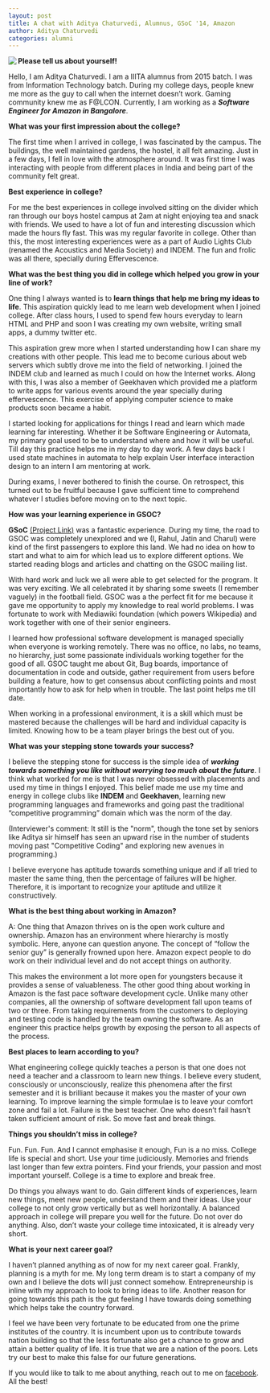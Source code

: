 ```yaml
---
layout: post
title: A chat with Aditya Chaturvedi, Alumnus, GSoC '14, Amazon 
author: Aditya Chaturvedi
categories: alumni
---
```


<img align="left" src="https://scontent.fdel1-2.fna.fbcdn.net/v/t1.0-0/p206x206/15697606_1241292349294990_3376205851355482696_n.jpg?oh=e66a334c91af898f6c3f0bb870852745&oe=592BFC5D">

**Please tell us about yourself!**

 Hello, I am Aditya Chaturvedi. I am a IIITA alumnus from 2015 batch. I was from Information Technology batch. During my college days, people knew me more as the guy to call when the internet doesn’t work. Gaming community knew me as F@LCON. Currently, I am working as a ***Software Engineer for Amazon in Bangalore***.


**What was your first impression about the college?**

The first time when I arrived in college, I was fascinated by the campus. The buildings, the well maintained gardens, the hostel, it all felt amazing. Just in a few days, I fell in love with the atmosphere around. It was first time I was interacting with people from different places in India and being part of the community felt great.

**Best experience in college?**

For me the best experiences in college involved sitting on the divider which ran through our boys hostel campus at 2am at night enjoying tea and snack with friends. We used to have a lot of fun and interesting discussion which made the hours fly fast. This was my regular favorite in college. Other than this, the most interesting experiences were as a part of Audio Lights Club (renamed the Acoustics and Media Society) and INDEM. The fun and frolic was all there, specially during Effervescence.

**What was the best thing you did in college which helped you grow in your line of work?**

One thing I always wanted is to **learn things that help me bring my ideas to life**. This aspiration quickly lead to me learn web development when I joined college. After class hours, I used to spend few hours everyday to learn HTML and PHP and soon I was creating my own website, writing small apps, a dummy twitter etc. 

This aspiration grew more when I started understanding how I can share my creations with other people. This lead me to become curious about web servers which subtly drove me into the field of networking. I joined the INDEM club and learned as much I could on how the Internet works. Along with this, I was also a member of Geekhaven which provided me a platform to write apps for various events around the year specially during effervescence. This exercise of applying computer science to make products soon became a habit. 

I started looking for applications for things I read and learn which made learning far interesting. Whether it be Software Engineering or Automata, my primary goal used to be to understand where and how it will be useful. Till day this practice helps me in my day to day work. A few days back I used state machines in automata to help explain User interface interaction design to an intern I am mentoring at work.

During exams, I never bothered to finish the course. On retrospect, this turned out to be fruitful because I gave sufficient time to comprehend whatever I studies before moving on to the next topic.

**How was your learning experience in GSOC?**

**GSoC** [(Project Link)](https://www.google-melange.com/archive/gsoc/2014/orgs/wikimedia/projects/apexkid.html) was a fantastic experience. During my time, the road to GSOC was completely unexplored and we (I, Rahul, Jatin and Charul) were kind of the first passengers to explore this land. We had no idea on how to start and what to aim for which lead us to explore different options. We started reading blogs and articles and chatting on the GSOC mailing list. 

With hard work and luck we all were able to get selected for the program. It was very exciting. We all celebrated it by sharing some sweets (I remember vaguely) in the football field. GSOC was a the perfect fit for me because it gave me opportunity to apply my knowledge to real world problems. I was fortunate to work with Mediawiki foundation (which powers Wikipedia) and work together with one of their senior engineers. 

I learned how professional software development is managed specially when everyone is working remotely. There was no office, no labs, no teams, no hierarchy, just some passionate individuals working together for the good of all. GSOC taught me about Git, Bug boards, importance of documentation in code and outside, gather requirement from users before building a feature, how to get consensus about conflicting points and most importantly how to ask for help when in trouble. The last point helps me till date. 

When working in a professional environment, it is a skill which must be mastered because the challenges will be hard and individual capacity is limited. Knowing how to be a team player brings the best out of you.

**What was your stepping stone towards your success?**

I believe the stepping stone for success is the simple idea of ***working towards something you like without worrying too much about the future***. I think what worked for me is that I was never obsessed with placements and used my time in things I enjoyed. This belief made me use my time and energy in college clubs like **INDEM** and **Geekhaven**, learning new programming languages and frameworks and going past the traditional “competitive programming” domain which was the norm of the day.

(Interviewer's comment: It still is the "norm", though the tone set by seniors like Aditya sir himself has seen an upward rise in the number of students moving past "Competitive Coding" and exploring new avenues in programming.)

I believe everyone has aptitude towards something unique and if all tried to master the same thing, then the percentage of failures will be higher. Therefore, it is important to recognize your aptitude and utilize it constructively.

**What is the best thing about working in Amazon?**

A: One thing that Amazon thrives on is the open work culture and ownership. Amazon has an environment where hierarchy is mostly symbolic. Here, anyone can question anyone. The concept of “follow the senior guy” is generally frowned upon here. Amazon expect people to do work on their individual level and do not accept things on authority.

This makes the environment a lot more open for youngsters because it provides a sense of valuableness. The other good thing about working in Amazon is the fast pace software development cycle. Unlike many other companies, all the ownership of software development fall upon teams of two or three. From taking requirements from the customers to deploying and testing code is handled by the team owning the software. As an engineer this practice helps growth by exposing the person to all aspects of the process.

**Best places to learn according to you?**

What engineering college quickly teaches a person is that one does not need a teacher and a classroom to learn new things. I believe every student, consciously or unconsciously, realize this phenomena after the first semester and it is brilliant because it makes you the master of your own learning. To improve learning the simple formulae is to leave your comfort zone and fail a lot. Failure is the best teacher. One who doesn’t fail hasn’t taken sufficient amount of risk. So move fast and break things.

**Things you shouldn’t miss in college?**

Fun. Fun. Fun. And I cannot emphasise it enough, Fun is a no miss. College life is special and short. Use your time judiciously. Memories and friends last longer than few extra pointers. Find your friends, your passion and most important yourself. College is a time to explore and break free.

Do things you always want to do. Gain different kinds of experiences, learn new things, meet new people, understand them and their ideas. Use your college to not only grow vertically but as well horizontally. A balanced approach in college will prepare you well for the future. Do not over do anything. Also, don’t waste your college time intoxicated, it is already very short.

**What is your next career goal?**

I haven’t planned anything as of now for my next career goal. Frankly, planning is a myth for me. My long term dream is to start a company of my own and I believe the dots will just connect somehow. Entrepreneurship is inline with my approach to look to bring ideas to life. Another reason for going towards this path is the gut feeling I have towards doing something which helps take the country forward.

I feel we have been very fortunate to be educated from one the prime institutes of the country. It is incumbent upon us to contribute towards nation building so that the less fortunate also get a chance to grow and attain a better quality of life. It is true that we are a nation of the poors. Lets try our best to make this false for our future generations.

If you would like to talk to me about anything, reach out to me on [facebook](https://www.facebook.com/zeek102). All the best!
